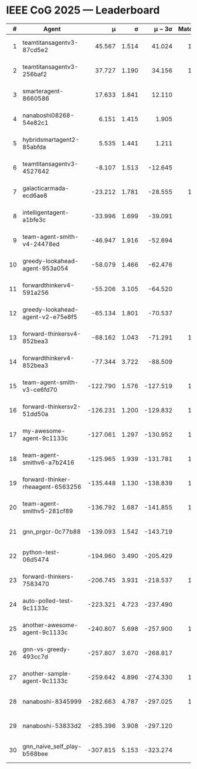 # IEEE CoG 2025 — Leaderboard

| # | Agent | μ | σ | μ − 3σ | Matches | Updated |
|---:|---|---:|---:|---:|---:|---|
| 1 | teamtitansagentv3-87cd5e2 | 45.567 | 1.514 | 41.024 | 1040 | 2025-08-27 02:36 |
| 2 | teamtitansagentv3-256baf2 | 37.727 | 1.190 | 34.156 | 1080 | 2025-08-27 02:36 |
| 3 | smarteragent-8660586 | 17.633 | 1.841 | 12.110 | 774 | 2025-08-27 02:36 |
| 4 | nanaboshi08268-54e82c1 | 6.151 | 1.415 | 1.905 | 920 | 2025-08-27 02:36 |
| 5 | hybridsmartagent2-85abfda | 5.535 | 1.441 | 1.211 | 713 | 2025-08-27 02:36 |
| 6 | teamtitansagentv3-4527642 | -8.107 | 1.513 | -12.645 | 900 | 2025-08-27 02:36 |
| 7 | galacticarmada-ecd6ae8 | -23.212 | 1.781 | -28.555 | 1040 | 2025-08-27 02:36 |
| 8 | intelligentagent-a1bfe3c | -33.996 | 1.699 | -39.091 | 927 | 2025-08-27 02:36 |
| 9 | team-agent-smith-v4-24478ed | -46.947 | 1.916 | -52.694 | 880 | 2025-08-27 02:36 |
| 10 | greedy-lookahead-agent-953a054 | -58.079 | 1.466 | -62.476 | 958 | 2025-08-27 02:36 |
| 11 | forwardthinkerv4-591a256 | -55.206 | 3.105 | -64.520 | 894 | 2025-08-27 02:36 |
| 12 | greedy-lookahead-agent-v2-e75e8f5 | -65.134 | 1.801 | -70.537 | 878 | 2025-08-27 02:36 |
| 13 | forward-thinkersv4-852bea3 | -68.162 | 1.043 | -71.291 | 1004 | 2025-08-27 02:36 |
| 14 | forwardthinkerv4-852bea3 | -77.344 | 3.722 | -88.509 | 804 | 2025-08-27 02:36 |
| 15 | team-agent-smith-v3-ce6fd70 | -122.790 | 1.576 | -127.519 | 1120 | 2025-08-27 02:36 |
| 16 | forward-thinkersv2-51dd50a | -126.231 | 1.200 | -129.832 | 1002 | 2025-08-27 02:36 |
| 17 | my-awesome-agent-9c1133c | -127.061 | 1.297 | -130.952 | 1360 | 2025-08-27 02:36 |
| 18 | team-agent-smithv6-a7b2416 | -125.965 | 1.939 | -131.781 | 1140 | 2025-08-27 02:36 |
| 19 | forward-thinker-rheaagent-6563256 | -135.448 | 1.130 | -138.839 | 1102 | 2025-08-27 02:36 |
| 20 | team-agent-smithv5-281cf89 | -136.792 | 1.687 | -141.855 | 1060 | 2025-08-27 02:36 |
| 21 | gnn_prgcr-0c77b88 | -139.093 | 1.542 | -143.719 | 880 | 2025-08-27 02:36 |
| 22 | python-test-06d5474 | -194.960 | 3.490 | -205.429 | 800 | 2025-08-27 02:36 |
| 23 | forward-thinkers-7583470 | -206.745 | 3.931 | -218.537 | 1060 | 2025-08-27 02:36 |
| 24 | auto-polled-test-9c1133c | -223.321 | 4.723 | -237.490 | 760 | 2025-08-27 02:36 |
| 25 | another-awesome-agent-9c1133c | -240.807 | 5.698 | -257.900 | 1060 | 2025-08-27 02:36 |
| 26 | gnn-vs-greedy-493cc7d | -257.807 | 3.670 | -268.817 | 920 | 2025-08-27 02:36 |
| 27 | another-sample-agent-9c1133c | -259.642 | 4.896 | -274.330 | 1140 | 2025-08-27 02:36 |
| 28 | nanaboshi-8345999 | -282.663 | 4.787 | -297.025 | 1100 | 2025-08-27 02:36 |
| 29 | nanaboshi-53833d2 | -285.396 | 3.908 | -297.120 | 940 | 2025-08-27 02:36 |
| 30 | gnn_naive_self_play-b568bee | -307.815 | 5.153 | -323.274 | 800 | 2025-08-27 02:36 |
